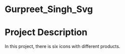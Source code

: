 # Gurpreet_Singh_Svg

# Project Description #
In this project, there is six icons with different products.
